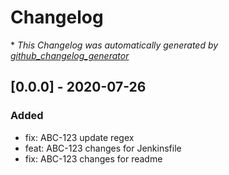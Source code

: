 # Changelog



\* *This Changelog was automatically generated by [github_changelog_generator](https://github.com/github-changelog-generator/github-changelog-generator)*

## [0.0.0] - 2020-07-26

### Added

- fix: ABC-123 update regex
- feat: ABC-123 changes for Jenkinsfile
- fix: ABC-123 changes for readme